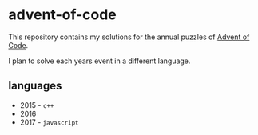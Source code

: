 # advent-of-code

This repository contains my solutions for the annual puzzles of [Advent of Code](https://adventofcode.com/).

I plan to solve each years event in a different language.

## languages
* 2015 - `c++`
* 2016
* 2017 - `javascript`

